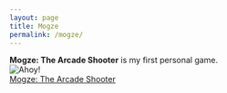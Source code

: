 ```yaml
---
layout: page
title: Mogze
permalink: /mogze/
---
```

**Mogze: The Arcade Shooter** is my first personal game.  
![Ahoy!](https://dl.dropboxusercontent.com/u/3918910/mogze_web/assets/icon_180.png)  
[Mogze: The Arcade Shooter](http://www.mogze.com) 